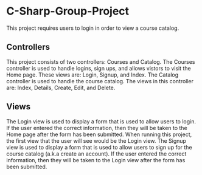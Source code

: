 # C-Sharp-Group-Project
This project requires users to login in order to view a course catalog.
## Controllers
This project consists of two controllers: Courses and Catalog. The Courses controller is used to handle logins, sign ups, and allows vistors to visit the Home page. These views are: Login, Signup, and Index. The Catalog controller is used to handle the course catalog. The views in this controller are: Index, Details, Create, Edit, and Delete.
## Views
The Login view is used to display a form that is used to allow users to login. If the user entered the correct information, then they will be taken to the Home page after the form  has been submitted. When running this project, the first view that the user will see would be the Login view. The Signup view is used to display a form that is used to allow users  to sign up for the course catalog (a.k.a create an account). If the user entered the correct information, then they will be taken to the Login view after the form has been  submitted.
